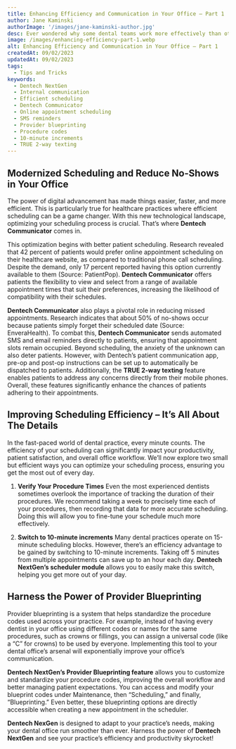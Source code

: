 ```yaml
---
title: Enhancing Efficiency and Communication in Your Office – Part 1
author: Jane Kaminski
authorImage: '/images/jane-kaminski-author.jpg'
desc: Ever wondered why some dental teams work more effectively than others? The secret ingredient is often clear, effective internal communication. This three-part series will explore how to increase communication efficiency, and how Dentech NextGen can directly help you to do so!
image: /images/enhancing-efficiency-part-1.webp
alt: Enhancing Efficiency and Communication in Your Office – Part 1
createdAt: 09/02/2023
updatedAt: 09/02/2023
tags:
  - Tips and Tricks
keywords:
  - Dentech NextGen
  - Internal communication
  - Efficient scheduling
  - Dentech Communicator
  - Online appointment scheduling
  - SMS reminders
  - Provider blueprinting
  - Procedure codes
  - 10-minute increments
  - TRUE 2-way texting
---
```


## Modernized Scheduling and Reduce No-Shows in Your Office

The power of digital advancement has made things easier, faster, and more efficient. This is particularly true for healthcare practices where efficient scheduling can be a game changer. With this new technological landscape, optimizing your scheduling process is crucial. That’s where **Dentech Communicator** comes in.

This optimization begins with better patient scheduling. Research revealed that 42 percent of patients would prefer online appointment scheduling on their healthcare website, as compared to traditional phone call scheduling. Despite the demand, only 17 percent reported having this option currently available to them (Source: PatientPop). **Dentech Communicator** offers patients the flexibility to view and select from a range of available appointment times that suit their preferences, increasing the likelihood of compatibility with their schedules.

**Dentech Communicator** also plays a pivotal role in reducing missed appointments. Research indicates that about 50% of no-shows occur because patients simply forget their scheduled date (Source: EnveraHealth). To combat this, **Dentech Communicator** sends automated SMS and email reminders directly to patients, ensuring that appointment slots remain occupied. Beyond scheduling, the anxiety of the unknown can also deter patients. However, with Dentech’s patient communication app, pre-op and post-op instructions can be set up to automatically be dispatched to patients. Additionally, the **TRUE 2-way texting** feature enables patients to address any concerns directly from their mobile phones. Overall, these features significantly enhance the chances of patients adhering to their appointments.

## Improving Scheduling Efficiency – It’s All About The Details

In the fast-paced world of dental practice, every minute counts. The efficiency of your scheduling can significantly impact your productivity, patient satisfaction, and overall office workflow. We’ll now explore two small but efficient ways you can optimize your scheduling process, ensuring you get the most out of every day.

1. **Verify Your Procedure Times**
    Even the most experienced dentists sometimes overlook the importance of tracking the duration of their procedures. We recommend taking a week to precisely time each of your procedures, then recording that data for more accurate scheduling. Doing this will allow you to fine-tune your schedule much more effectively.

2. **Switch to 10-minute increments**
    Many dental practices operate on 15-minute scheduling blocks. However, there’s an efficiency advantage to be gained by switching to 10-minute increments. Taking off 5 minutes from multiple appointments can save up to an hour each day. **Dentech NextGen’s scheduler module** allows you to easily make this switch, helping you get more out of your day.

## Harness the Power of Provider Blueprinting

Provider blueprinting is a system that helps standardize the procedure codes used across your practice. For example, instead of having every dentist in your office using different codes or names for the same procedures, such as crowns or fillings, you can assign a universal code (like a “C” for crowns) to be used by everyone. Implementing this tool to your dental office’s arsenal will exponentially improve your office’s communication.

**Dentech NextGen’s Provider Blueprinting feature** allows you to customize and standardize your procedure codes, improving the overall workflow and better managing patient expectations. You can access and modify your blueprint codes under Maintenance, then “Scheduling,” and finally, “Blueprinting.” Even better, these blueprinting options are directly accessible when creating a new appointment in the scheduler.

**Dentech NexGen** is designed to adapt to your practice’s needs, making your dental office run smoother than ever. Harness the power of **Dentech NextGen** and see your practice’s efficiency and productivity skyrocket!